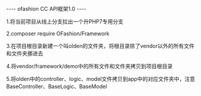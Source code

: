 ---- ofashion CC API框架1.0 ----




1.将当前项目从线上分支拉出一个升PHP7专用分支

2.composer require OFashion/Framework

3.在项目根目录新建一个叫olden的文件夹，将根目录除了vendor以外的所有文件和文件夹挪进去

4.将vendor/framework/demo中的所有文件和文件夹拷贝到项目根目录

5.将olden中的controller、logic、model文件拷贝到app中的对应文件夹中，注意BaseController、BaseLogic、BaseModel



